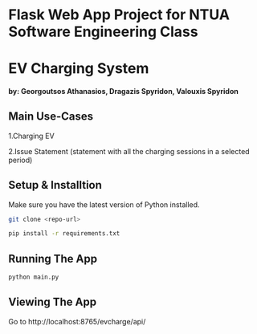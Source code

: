 # Flask Web App Project for NTUA Software Engineering Class
# EV Charging System
#### by: Georgoutsos Athanasios, Dragazis Spyridon, Valouxis Spyridon

## Main Use-Cases

1.Charging EV

2.Issue Statement (statement with all the charging sessions in a selected period)

## Setup & Installtion

Make sure you have the latest version of Python installed.

```bash
git clone <repo-url>
```

```bash
pip install -r requirements.txt
```

## Running The App

```bash
python main.py
```

## Viewing The App

Go to http://localhost:8765/evcharge/api/
